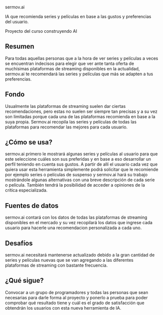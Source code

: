 sermov.ai

IA que recomienda series y películas en base a las gustos y preferencias del usuario.

Proyecto del curso construyendo AI

 ## Resumen
Para todas aquellas personas que a la hora de ver series y películas a veces se encuentran indecisos para elegir que ver ante tanta oferta de muchísimas plataformas de streaming disponibles en la actualidad, sermov.ai te recomendará las series y películas que más se adapten a tus preferencias.

## Fondo

Usualmente las plataformas de streaming suelen dar ciertas recomendaciones, pero estas no suelen ser siempre tan precisas y a su vez son limitadas porque cada una de las plataformas recomienda en base a la suya propia. Sermov.ai recopila las series y películas de todas las plataformas para recomendar las mejores para cada usuario. 

## ¿Cómo se usa?

sermov.ai primero le mostrará algunas series y películas al usuario para que este seleccione cuáles son sus preferidas y en base a eso desarrollar un perfil teniendo en cuenta sus gustos. A partir de allí el usuario cada vez que quiera usar esta herramienta simplemente podrá solicitar que le recomiende por ejemplo series o películas de suspenso y sermov.ai hará su trabajo mostrándole algunas alternativas con una breve descripción de cada serie o película. También tendrá la posibilidad de acceder a opiniones de la crítica especializada. 

## Fuentes de datos

sermov.ai contará con los datos de todas las plataformas de streaming disponibles en el mercado y su vez recopilará los datos que ingrese cada usuario para hacerle una recomendacion personalizada a cada uno.

## Desafíos

sermov.ai necesitará mantenerse actualizado debido a la gran cantidad de series y películas nuevas que se van agregando a las diferentes plataformas de streaming con bastante frecuencia.

## ¿Qué sigue? 

Convocar a un grupo de programadores y todas las personas que sean necesarias para darle forma al proyecto y ponerlo a prueba para poder comprobar qué resultado tiene y cuál es el grado de satisfacción que obtendrán los usuarios con esta nueva herramienta de IA.

